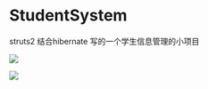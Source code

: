 # StudentSystem
struts2 结合hibernate 写的一个学生信息管理的小项目



![](http://oqspvtuxb.bkt.clouddn.com/17-7-26/39884798.jpg)

![](http://oqspvtuxb.bkt.clouddn.com/17-7-26/84292409.jpg)
